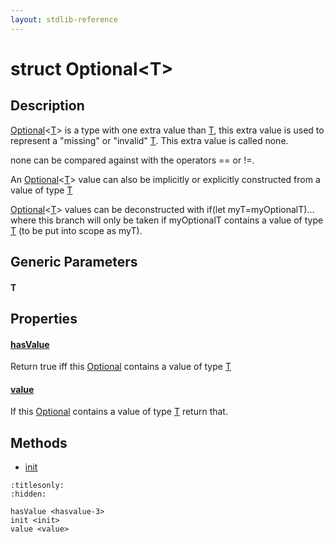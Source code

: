 ```yaml
---
layout: stdlib-reference
---
```


# struct Optional\<T\>

## Description

<span class='code'><a href="index.html" class="code_type">Optional</a>&lt;<a href="index.html#typeparam-T" class="code_type">T</a>&gt;</span> is a type with one extra value than <span class='code'><a href="index.html#typeparam-T" class="code_type">T</a></span>, this extra value is
used to represent a "missing" or "invalid" <span class='code'><a href="index.html#typeparam-T" class="code_type">T</a></span>. This extra value is called
<span class='code'>none</span>.

<span class='code'>none</span> can be compared against with the operators <span class='code'>==</span> or <span class='code'>!=</span>.

An <span class='code'><a href="index.html" class="code_type">Optional</a>&lt;<a href="index.html#typeparam-T" class="code_type">T</a>&gt;</span> value can also be implicitly or explicitly constructed from
a value of type <span class='code'><a href="index.html#typeparam-T" class="code_type">T</a></span>

<span class='code'><a href="index.html" class="code_type">Optional</a>&lt;<a href="index.html#typeparam-T" class="code_type">T</a>&gt;</span> values can be deconstructed with <span class='code'>if(let myT=myOptionalT)...</span>
where this branch will only be taken if <span class='code'>myOptionalT</span> contains a value
of type <span class='code'><a href="index.html#typeparam-T" class="code_type">T</a></span> (to be put into scope as <span class='code'>myT</span>).


## Generic Parameters

####  <a id="typeparam-T"></a>T

## Properties

####  <a id="decl-hasValue"></a>[hasValue](.html)
Return <span class='code'>true</span> iff this <span class='code'><a href="index.html" class="code_type">Optional</a></span> contains a value of type <span class='code'><a href="index.html#typeparam-T" class="code_type">T</a></span>

####  <a id="decl-value"></a>[value](.html)
If this <span class='code'><a href="index.html" class="code_type">Optional</a></span> contains a value of type <span class='code'><a href="index.html#typeparam-T" class="code_type">T</a></span> return that.


## Methods

* [init](../init.html)


```{toctree}
:titlesonly:
:hidden:

hasValue <hasvalue-3>
init <init>
value <value>
```
